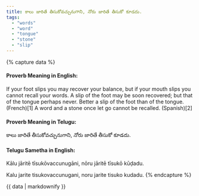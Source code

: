 ```yaml
---
title: కాలు జారితే తీసుకోవచ్చునుగాని, నోరు జారితే తీసుకో కూడదు.
tags:
  - "words"
  - "word"
  - "tongue"
  - "stone"
  - "slip"
---
```


{% capture data %}
#### Proverb Meaning in English:
If your foot slips you may recover your balance, but if your mouth slips you cannot recall your words.
A slip of the foot may be soon recovered; but that of the tongue perhaps never.
Better a slip of the foot than of the tongue. (French)[1]
A word and a stone once let go cannot be recalled. (Spanish)[2]

#### Proverb Meaning in Telugu:
కాలు జారితే తీసుకోవచ్చునుగాని, నోరు జారితే తీసుకో కూడదు.

#### Telugu Sametha in English:
Kālu jāritē tīsukōvaccunugāni, nōru jāritē tīsukō kūḍadu.

Kalu jarite tisukovaccunugani, noru jarite tisuko kudadu.
{% endcapture %}

{{ data | markdownify }}

